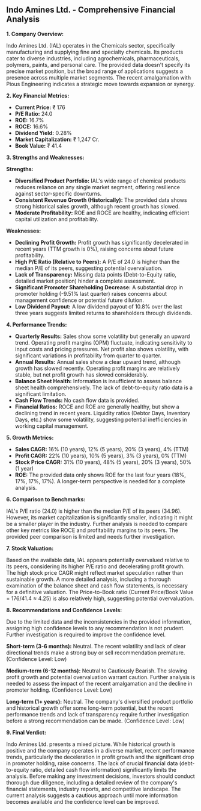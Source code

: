 ## Indo Amines Ltd. - Comprehensive Financial Analysis

**1. Company Overview:**

Indo Amines Ltd. (IAL) operates in the Chemicals sector, specifically manufacturing and supplying fine and specialty chemicals.  Its products cater to diverse industries, including agrochemicals, pharmaceuticals, polymers, paints, and personal care.  The provided data doesn't specify its precise market position, but the broad range of applications suggests a presence across multiple market segments.  The recent amalgamation with Pious Engineering indicates a strategic move towards expansion or synergy.

**2. Key Financial Metrics:**

* **Current Price:** ₹ 176
* **P/E Ratio:** 24.0
* **ROE:** 16.7%
* **ROCE:** 16.6%
* **Dividend Yield:** 0.28%
* **Market Capitalization:** ₹ 1,247 Cr.
* **Book Value:** ₹ 41.4

**3. Strengths and Weaknesses:**

**Strengths:**

* **Diversified Product Portfolio:**  IAL's wide range of chemical products reduces reliance on any single market segment, offering resilience against sector-specific downturns.
* **Consistent Revenue Growth (Historically):**  The provided data shows strong historical sales growth, although recent growth has slowed.
* **Moderate Profitability:** ROE and ROCE are healthy, indicating efficient capital utilization and profitability.

**Weaknesses:**

* **Declining Profit Growth:**  Profit growth has significantly decelerated in recent years (TTM growth is 0%), raising concerns about future profitability.
* **High P/E Ratio (Relative to Peers):**  A P/E of 24.0 is higher than the median P/E of its peers, suggesting potential overvaluation.
* **Lack of Transparency:**  Missing data points (Debt-to-Equity ratio, detailed market position) hinder a complete assessment.
* **Significant Promoter Shareholding Decrease:** A substantial drop in promoter holding (-9.51% last quarter) raises concerns about management confidence or potential future dilution.
* **Low Dividend Payout:** A low dividend payout of 10.8% over the last three years suggests limited returns to shareholders through dividends.


**4. Performance Trends:**

* **Quarterly Results:** Sales show some volatility but generally an upward trend. Operating profit margins (OPM) fluctuate, indicating sensitivity to input costs and pricing pressures. Net profit also shows volatility, with significant variations in profitability from quarter to quarter.
* **Annual Results:**  Annual sales show a clear upward trend, although growth has slowed recently.  Operating profit margins are relatively stable, but net profit growth has slowed considerably.
* **Balance Sheet Health:**  Information is insufficient to assess balance sheet health comprehensively.  The lack of debt-to-equity ratio data is a significant limitation.
* **Cash Flow Trends:**  No cash flow data is provided.
* **Financial Ratios:**  ROCE and ROE are generally healthy, but show a declining trend in recent years.  Liquidity ratios (Debtor Days, Inventory Days, etc.) show some volatility, suggesting potential inefficiencies in working capital management.

**5. Growth Metrics:**

* **Sales CAGR:** 16% (10 years), 12% (5 years), 20% (3 years), 4% (TTM)
* **Profit CAGR:** 22% (10 years), 10% (5 years), 3% (3 years), 0% (TTM)
* **Stock Price CAGR:** 31% (10 years), 48% (5 years), 20% (3 years), 50% (1 year)
* **ROE:**  The provided data only shows ROE for the last four years (18%, 17%, 17%, 17%).  A longer-term perspective is needed for a complete analysis.

**6. Comparison to Benchmarks:**

IAL's P/E ratio (24.0) is higher than the median P/E of its peers (34.96).  However, its market capitalization is significantly smaller, indicating it might be a smaller player in the industry.  Further analysis is needed to compare other key metrics like ROCE and profitability margins to its peers.  The provided peer comparison is limited and needs further investigation.

**7. Stock Valuation:**

Based on the available data, IAL appears potentially overvalued relative to its peers, considering its higher P/E ratio and decelerating profit growth.  The high stock price CAGR might reflect market speculation rather than sustainable growth.  A more detailed analysis, including a thorough examination of the balance sheet and cash flow statements, is necessary for a definitive valuation.  The Price-to-Book ratio (Current Price/Book Value = 176/41.4 ≈ 4.25) is also relatively high, suggesting potential overvaluation.

**8. Recommendations and Confidence Levels:**

Due to the limited data and the inconsistencies in the provided information, assigning high confidence levels to any recommendation is not prudent.  Further investigation is required to improve the confidence level.

**Short-term (3-6 months):**  Neutral.  The recent volatility and lack of clear directional trends make a strong buy or sell recommendation premature.  (Confidence Level: Low)

**Medium-term (6-12 months):**  Neutral to Cautiously Bearish.  The slowing profit growth and potential overvaluation warrant caution.  Further analysis is needed to assess the impact of the recent amalgamation and the decline in promoter holding. (Confidence Level: Low)

**Long-term (1+ years):**  Neutral.  The company's diversified product portfolio and historical growth offer some long-term potential, but the recent performance trends and lack of transparency require further investigation before a strong recommendation can be made. (Confidence Level: Low)


**9. Final Verdict:**

Indo Amines Ltd. presents a mixed picture.  While historical growth is positive and the company operates in a diverse market, recent performance trends, particularly the deceleration in profit growth and the significant drop in promoter holding, raise concerns.  The lack of crucial financial data (debt-to-equity ratio, detailed cash flow information) significantly limits the analysis.  Before making any investment decisions, investors should conduct thorough due diligence, including a detailed review of the company's financial statements, industry reports, and competitive landscape.  The current analysis suggests a cautious approach until more information becomes available and the confidence level can be improved.

